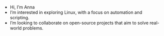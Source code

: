 - Hi, I’m Anna
- I’m interested in exploring Linux, with a focus on automation and scripting.
- I’m looking to collaborate on open-source projects that aim to solve real-world problems.



<!---
Norillaz/Norillaz is a ✨ special ✨ repository because its `README.md` (this file) appears on your GitHub profile.
You can click the Preview link to take a look at your changes.
--->
